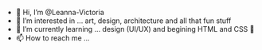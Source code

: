 - 👋 Hi, I’m @Leanna-Victoria
- 👀 I’m interested in ... art, design, architecture and all that fun stuff
- 🌱 I’m currently learning ... design (UI/UX) and begining HTML and CSS 🤞 
- 📫 How to reach me ...

<!---
Leanna-Victoria/Leanna-Victoria is a ✨ special ✨ repository because its `README.md` (this file) appears on your GitHub profile.
You can click the Preview link to take a look at your changes.
--->
